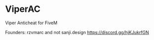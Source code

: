 # ViperAC
Viper Anticheat for FiveM

Founders: rzvmarc and not sanji.design
https://discord.gg/hjKJukrfGN
